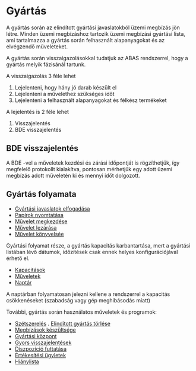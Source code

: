 # Gyártás

A gyártás során az elindított gyártási javaslatokból üzemi megbízás jön létre.
Minden üzemi megbízáshoz tartozik üzemi megbízási gyártási lista, ami tartalmazza a gyártás során felhasznált alapanyagokat és az elvégzendő műveleteket.

A gyártás során visszaigazolásokkal tudatjuk az ABAS rendszerrel, hogy a gyártás melyik fázisánál tartunk.

A visszaigazolás 3 féle lehet

1. Lejelenteni, hogy hány jó darab készült el
2. Lejelenteni a művelethez szükséges időt
3. Lejelenteni a felhasznált alapanyagokat és félkész termékeket

A lejelentés is 2 féle lehet

1. Visszajelentés
2. BDE visszajelentés

## BDE visszajelentés

A BDE -vel a műveletek kezdési és zárási időpontját is rögzíthetjük, így megfelelő protokollt kialakítva, pontosan mérhetjük egy adott üzemi megbízás adott műveletén ki és mennyi időt dolgozott.

## Gyártás folyamata

- [Gyártási javaslatok elfogadása](gyartasi-javaslatok-elfogadas.md)
- [Papírok nyomtatása](papirok-nyomtatasa.md)
- [Művelet megkezdése](muvelet-megkezdese.md)
- [Művelet lezárása](muvelet-lezarasa.md)
- [Művelet könyvelsée](muvelet-konyvelese.md)

Gyártási folyamat része, a gyártás kapacitás karbantartása, mert a gyártási listában lévő dátumok, időzítések csak ennek helyes konfigurációjával érhető el.

- [Kapacitások](../torzsadatok/kapacitasok.md)
- [Műveletek](../torzsadatok/muveletek.md)
- [Naptár](../torzsadatok/naptar.md)

A naptárban folyamatosan jelezni kellene a rendszerrel a kapacitás csökkenéseket (szabadság vagy gép meghibásodás miatt)

További, gyártás során használatos műveletek és programok:

- [Szétszerelés](szetszereles.md)
. [Elindított gyártás törlése](elinditott-gyartas-torlese.md)
- [Megbízások készültsége](megbizasok-keszultsege.md)
- [Gyártási központ](gyartasi-kozpont.md)
- [Gyors visszajelentések](gyors-visszajelentesek.md)
- [Diszpozíció futtatása](../diszpozicio.md)
- [Értékesítési ügyletek](../ertekesites/ertekesitesi-ugyletek.md)
- [Hiánylista](hianylista.md)

